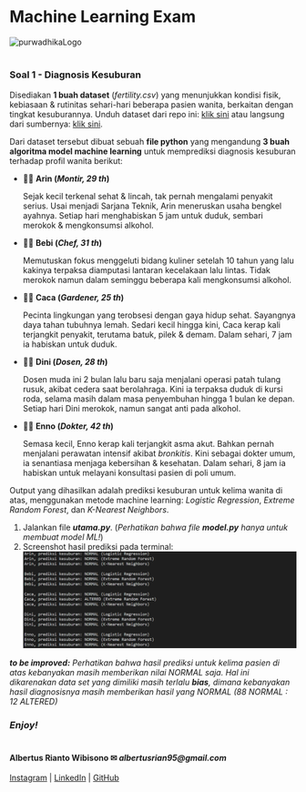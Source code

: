 # Machine Learning Exam

![purwadhikaLogo](https://d1ah56qj523gwb.cloudfront.net/uploads/organizations/logos/1538557444-kcgv11HXelvcOnlyrGcEpfwAf6hbPMhC.png)

#

### **Soal 1 - Diagnosis Kesuburan**

Disediakan __1 buah dataset__ (*fertility.csv*) yang menunjukkan kondisi fisik, kebiasaan & rutinitas sehari-hari beberapa pasien wanita, berkaitan dengan tingkat kesuburannya. Unduh dataset dari repo ini: [klik sini](./fertility.csv) atau langsung dari sumbernya: [klik sini](https://www.kaggle.com/gabbygab/fertility-data-set).

Dari dataset tersebut dibuat sebuah __file python__ yang mengandung __3 buah algoritma model machine learning__  untuk memprediksi diagnosis kesuburan terhadap profil wanita berikut:

- 👩‍🔧 __Arin (*Montir, 29 th*)__
    
    Sejak kecil terkenal sehat & lincah, tak pernah mengalami penyakit serius. Usai menjadi Sarjana Teknik, Arin meneruskan usaha bengkel ayahnya. Setiap hari menghabiskan 5 jam untuk duduk, sembari merokok & mengkonsumsi alkohol.

- 👩‍🍳 __Bebi (*Chef, 31 th*)__

    Memutuskan fokus menggeluti bidang kuliner setelah 10 tahun yang lalu kakinya terpaksa diamputasi lantaran kecelakaan lalu lintas. Tidak merokok namun dalam seminggu beberapa kali mengkonsumsi alkohol.

- 👩‍🌾 __Caca (*Gardener, 25 th*)__

    Pecinta lingkungan yang terobsesi dengan gaya hidup sehat. Sayangnya daya tahan tubuhnya lemah. Sedari kecil hingga kini, Caca kerap kali terjangkit penyakit, terutama batuk, pilek & demam. Dalam sehari, 7 jam ia habiskan untuk duduk.

- 👩‍🎓 __Dini (*Dosen, 28 th*)__

    Dosen muda ini 2 bulan lalu baru saja menjalani operasi patah tulang rusuk, akibat cedera saat berolahraga. Kini ia terpaksa duduk di kursi roda, selama masih dalam masa penyembuhan hingga 1 bulan ke depan. Setiap hari Dini merokok, namun sangat anti pada alkohol.

- 👩‍⚕ __Enno (*Dokter, 42 th*)__

    Semasa kecil, Enno kerap kali terjangkit asma akut. Bahkan pernah menjalani perawatan intensif akibat _bronkitis_. Kini sebagai dokter umum, ia senantiasa menjaga kebersihan & kesehatan. Dalam sehari, 8 jam ia habiskan untuk melayani konsultasi pasien di poli umum.

Output yang dihasilkan adalah prediksi kesuburan untuk kelima wanita di atas, menggunakan metode machine learning: _Logistic Regression_, _Extreme Random Forest_, dan _K-Nearest Neighbors_.
1. Jalankan file _**utama.py**_. (_Perhatikan bahwa file **model.py** hanya untuk membuat model ML!_)
2. Screenshot hasil prediksi pada terminal:
    ![ss1](./ss1.png)

*__to be improved:__ Perhatikan bahwa hasil prediksi untuk kelima pasien di atas kebanyakan masih memberikan nilai NORMAL saja. Hal ini dikarenakan data set yang dimiliki masih terlalu __bias__, dimana kebanyakan hasil diagnosisnya masih memberikan hasil yang NORMAL (88 NORMAL : 12 ALTERED)*

### **_Enjoy!_**

#

#### Albertus Rianto Wibisono ✉ _albertusrian95@gmail.com_

[Instagram](https://www.instagram.com/rian__wibisono) | 
[LinkedIn](https://www.linkedin.com/in/albertusrian95/) |
[GitHub](https://www.github.com/RiantoWibisono)